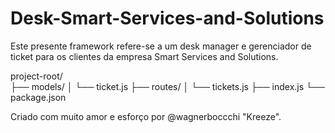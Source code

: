 # Desk-Smart-Services-and-Solutions

Este presente framework refere-se a um desk manager e gerenciador de ticket para os clientes da empresa Smart Services and Solutions.

project-root/  
├── models/
│   └── ticket.js
├── routes/
│   └── tickets.js
├── index.js
└── package.json

Criado com muito amor e esforço por @wagnerboccchi "Kreeze".
